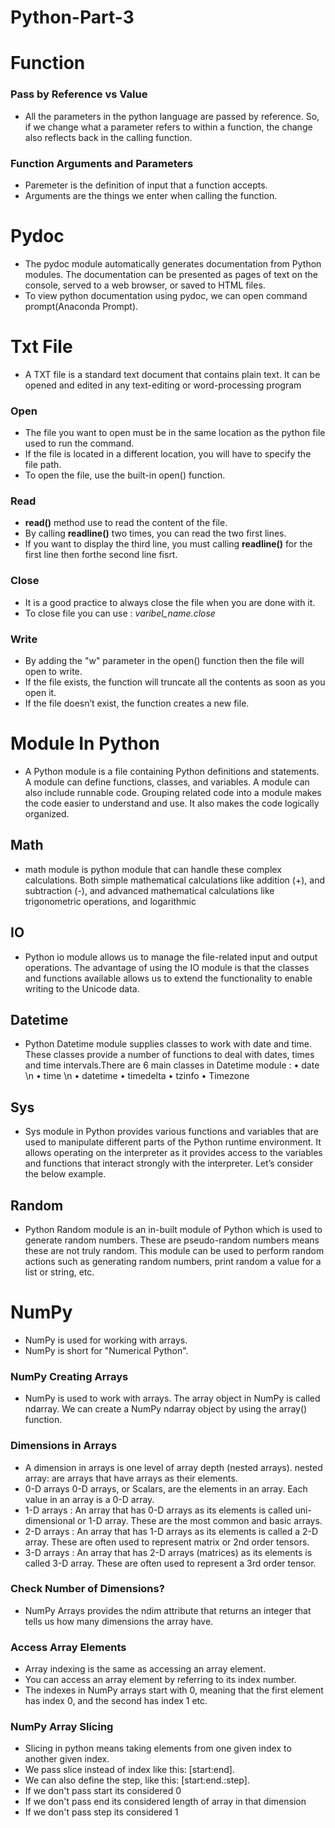 # Python-Part-3
# Function
### Pass by Reference vs Value
- All the parameters in the python language are passed by reference. So, if we change what a parameter refers to within a function, the change also reflects back in the calling function.
### Function Arguments and Parameters
- Paremeter is the definition of input that a function accepts.
- Arguments are the things we enter when calling the function.

# Pydoc
- The pydoc module automatically generates documentation from Python modules. The documentation can be presented as pages of text on the console, served to a web browser, or saved to HTML files.
- To view python documentation using pydoc, we can open command prompt(Anaconda Prompt).

# Txt File
- A TXT file is a standard text document that contains plain text. It can be opened and edited in any text-editing or word-processing program

### Open
- The file you want to open must be in the same location as the python file used to run the command.
- If the file is located in a different location, you will have to specify the file path.
- To open the file, use the built-in open() function.

### Read
- **read()** method use to read the content of the file.
- By calling **readline()** two times, you can read the two first lines.
- If you want to display the third line, you must calling **readline()** for the first line then forthe second line fisrt.

### Close
-	It is a good practice to always close the file when you are done with it.
-	To close file you can use : _varibel_name.close_

### Write
- By adding the "w" parameter in the open() function then the file will open to write.
- If the file exists, the function will truncate all the contents as soon as you open it.
- If the file doesn’t exist, the function creates a new file.

# Module In Python
- A Python module is a file containing Python definitions and statements. A module can define functions, classes, and variables. A module can also include runnable code. Grouping related code into a module makes the code easier to understand and use. It also makes the code logically organized.
## Math
- math module is python module that can handle these complex calculations. Both simple mathematical calculations like addition (+), and subtraction (-), and advanced mathematical calculations like trigonometric operations, and logarithmic
## IO
- Python io module allows us to manage the file-related input and output operations. The advantage of using the IO module is that the classes and functions available allows us to extend the functionality to enable writing to the Unicode data.
## Datetime
- Python Datetime module supplies classes to work with date and time. These classes provide a number of functions to deal with dates, times and time intervals.There are 6 main classes in Datetime module :
•	date \n
•	time \n
•	datetime
•	timedelta
•	tzinfo
•	Timezone
## Sys
- Sys module in Python provides various functions and variables that are used to manipulate different parts of the Python runtime environment. It allows operating on the interpreter as it provides access to the variables and functions that interact strongly with the interpreter. Let’s consider the below example.
## Random
- Python Random module is an in-built module of Python which is used to generate random numbers. These are pseudo-random numbers means these are not truly random. This module can be used to perform random actions such as generating random numbers, print random a value for a list or string, etc.




# NumPy
- NumPy is used for working with arrays.
- NumPy is short for "Numerical Python".

### NumPy Creating Arrays
- NumPy is used to work with arrays. The array object in NumPy is called ndarray.
We can create a NumPy ndarray object by using the array() function.

### Dimensions in Arrays
- A dimension in arrays is one level of array depth (nested arrays). 
nested array: are arrays that have arrays as their elements.
- 0-D arrays
0-D arrays, or Scalars, are the elements in an array. Each value in an array is a 0-D array.
- 1-D arrays : An array that has 0-D arrays as its elements is called uni-dimensional or 1-D array. These are the most common and basic arrays.
- 2-D arrays : An array that has 1-D arrays as its elements is called a 2-D array. These are often used to represent matrix or 2nd order tensors.
- 3-D arrays : An array that has 2-D arrays (matrices) as its elements is called 3-D array. These are often used to represent a 3rd order tensor.

### Check Number of Dimensions?
- NumPy Arrays provides the ndim attribute that returns an integer that tells us how many dimensions the array have.

### Access Array Elements
- Array indexing is the same as accessing an array element.
- You can access an array element by referring to its index number.
- The indexes in NumPy arrays start with 0, meaning that the first element has index 0, and the second has index 1 etc.

### NumPy Array Slicing
- Slicing in python means taking elements from one given index to another given index.
- We pass slice instead of index like this: [start:end].
- We can also define the step, like this: [start:end.:step]. 
- If we don't pass start its considered 0
- If we don't pass end its considered length of array in that dimension
- If we don't pass step its considered 1
